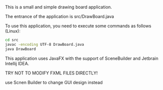 This is a small and simple drawing board application.

The entrance of the application is src/DrawBoard.java

To use this application, you need to execute some commands as follows (Linux):
```bash
cd src
javac -encoding UTF-8 DrawBoard.java
java DrawBoard
```

This application uses JavaFX with the support of SceneBuilder and Jetbrain Intellij IDEA.

TRY NOT TO MODIFY FXML FILES DIRECTLY!

use Scnen Builder to change GUI design instead
